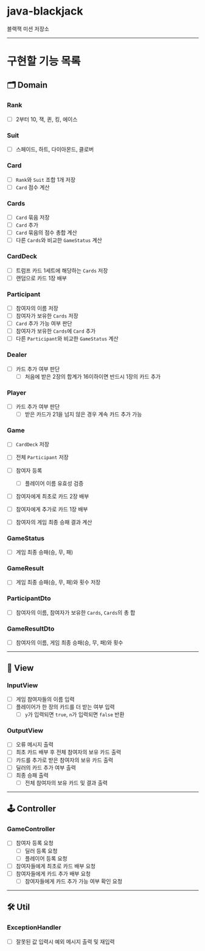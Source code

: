 # java-blackjack

블랙잭 미션 저장소

---

# 구현할 기능 목록

## 🗂️ Domain

### Rank
- [ ] 2부터 10, 잭, 퀸, 킹, 에이스

### Suit
- [ ] 스페이드, 하트, 다이아몬드, 클로버

### Card
- [ ] `Rank`와 `Suit` 조합 1개 저장
- [ ] `Card` 점수 계산

### Cards
- [ ] `Card` 묶음 저장
- [ ] `Card` 추가
- [ ] `Card` 묶음의 점수 총합 계산
- [ ] 다른 `Cards`와 비교한 `GameStatus` 계산

### CardDeck
- [ ] 트럼프 카드 1세트에 해당하는 `Cards` 저장
- [ ] 랜덤으로 카드 1장 배부

### Participant
- [ ] 참여자의 이름 저장
- [ ] 참여자가 보유한 `Cards` 저장
- [ ] `Card` 추가 가능 여부 판단
- [ ] 참여자가 보유한 `Cards`에 `Card` 추가
- [ ] 다른 `Participant`와 비교한 `GameStatus` 계산

### Dealer
- [ ] 카드 추가 여부 판단
  - [ ] 처음에 받은 2장의 합계가 16이하이면 반드시 1장의 카드 추가

### Player
- [ ] 카드 추가 여부 판단
  - [ ] 받은 카드가 21을 넘지 않은 경우 계속 카드 추가 가능

### Game
- [ ] `CardDeck` 저장
- [ ] 전체 `Participant` 저장

- [ ] 참여자 등록
  - [ ] 플레이어 이름 유효성 검증
- [ ] 참여자에게 최초로 카드 2장 배부
- [ ] 참여자에게 추가로 카드 1장 배부
- [ ] 참여자의 게임 최종 승패 결과 계산

### GameStatus
- [ ] 게임 최종 승패(승, 무, 패)

### GameResult
- [ ] 게임 최종 승패(승, 무, 패)와 횟수 저장

### ParticipantDto
- [ ] 참여자의 이름, 참여자가 보유한 `Cards`, `Cards`의 총 합

### GameResultDto
- [ ] 참여자의 이름, 게임 최종 승패(승, 무, 패)와 횟수

---

## 👀 View

### InputView
- [ ] 게임 참여자들의 이름 입력
- [ ] 플레이어가 한 장의 카드를 더 받는 여부 입력
  - [ ] `y`가 입력되면 `true`, `n`가 입력되면 `false` 반환

### OutputView
- [ ] 오류 메시지 출력
- [ ] 최초 카드 배부 후 전체 참여자의 보유 카드 출력
- [ ] 카드를 추가로 받은 참여자의 보유 카드 출력
- [ ] 딜러의 카드 추가 여부 출력
- [ ] 최종 승패 출력
  - [ ] 전체 참여자의 보유 카드 및 결과 출력

---

## 🕹️ Controller

### GameController
- [ ] 참여자 등록 요청
  - [ ] 딜러 등록 요청
  - [ ] 플레이어 등록 요청

- [ ] 참여자들에게 최초로 카드 배부 요청
- [ ] 참여자들에게 카드 추가 배부 요청
  - [ ] 참여자들에게 카드 추가 가능 여부 확인 요청

---

## 🛠 Util

### ExceptionHandler
- [ ] 잘못된 값 입력시 예외 메시지 출력 및 재입력

